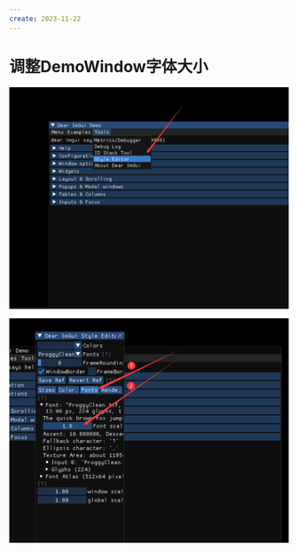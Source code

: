 ```yaml
---
create: 2023-11-22
---
```

# 调整DemoWindow字体大小

![image-20231122102533574](./assets/image-20231122102533574.png)

![image-20231122102555221](./assets/image-20231122102555221.png)